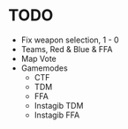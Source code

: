 # TODO #
* Fix weapon selection, 1 - 0
* Teams, Red & Blue & FFA
* Map Vote
* Gamemodes
	* CTF
	* TDM
	* FFA
	* Instagib TDM
	* Instagib FFA
